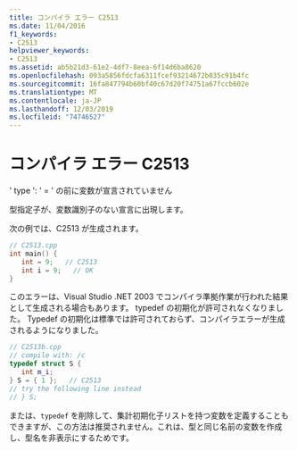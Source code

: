 ```yaml
---
title: コンパイラ エラー C2513
ms.date: 11/04/2016
f1_keywords:
- C2513
helpviewer_keywords:
- C2513
ms.assetid: ab5b21d3-61e2-4df7-8eea-6f14d6ba8620
ms.openlocfilehash: 093a5856fdcfa6311fcef93214672b035c91b4fc
ms.sourcegitcommit: 16fa847794b60bf40c67d20f74751a67fccb602e
ms.translationtype: MT
ms.contentlocale: ja-JP
ms.lasthandoff: 12/03/2019
ms.locfileid: "74746527"
---
```

# <a name="compiler-error-c2513"></a>コンパイラ エラー C2513

' type ': ' = ' の前に変数が宣言されていません

型指定子が、変数識別子のない宣言に出現します。

次の例では、C2513 が生成されます。

```cpp
// C2513.cpp
int main() {
   int = 9;   // C2513
   int i = 9;   // OK
}
```

このエラーは、Visual Studio .NET 2003 でコンパイラ準拠作業が行われた結果として生成される場合もあります。 typedef の初期化が許可されなくなりました。 Typedef の初期化は標準では許可されておらず、コンパイラエラーが生成されるようになりました。

```cpp
// C2513b.cpp
// compile with: /c
typedef struct S {
   int m_i;
} S = { 1 };   // C2513
// try the following line instead
// } S;
```

または、`typedef` を削除して、集計初期化子リストを持つ変数を定義することもできますが、この方法は推奨されません。これは、型と同じ名前の変数を作成し、型名を非表示にするためです。
